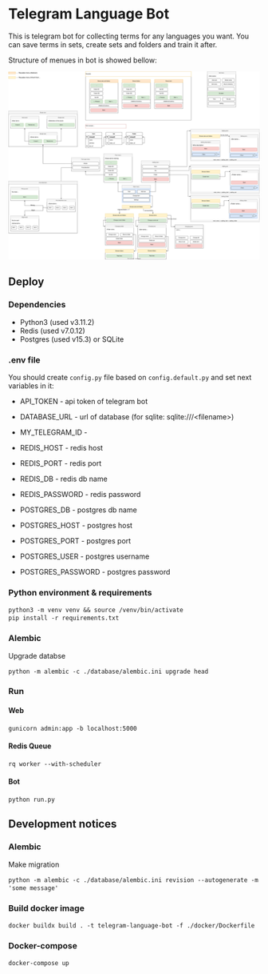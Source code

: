 # Telegram Language Bot

This is telegram bot for collecting terms for any languages you want. You can save terms in sets, create sets and folders and train it after.

Structure of menues in bot is showed bellow:

![menues-diagram](assets/bot-routing-map.drawio.svg)

## Deploy

### Dependencies

+ Python3 (used v3.11.2)
+ Redis (used v7.0.12)
+ Postgres (used v15.3) or SQLite

### .env file

You should create `config.py` file based on `config.default.py` and set next variables in it:

+ API_TOKEN - api token of telegram bot
+ DATABASE_URL - url of database (for sqlite: sqlite:///\<filename\>)
+ MY_TELEGRAM_ID -

+ REDIS_HOST - redis host
+ REDIS_PORT - redis port
+ REDIS_DB - redis db name
+ REDIS_PASSWORD - redis password
+ POSTGRES_DB - postgres db name
+ POSTGRES_HOST - postgres host
+ POSTGRES_PORT - postgres port
+ POSTGRES_USER - postgres username
+ POSTGRES_PASSWORD - postgres password

### Python environment & requirements

``` shell
python3 -m venv venv && source /venv/bin/activate
pip install -r requirements.txt
```

### Alembic

Upgrade databse

``` shell
python -m alembic -c ./database/alembic.ini upgrade head
```

### Run

#### Web

``` shell
gunicorn admin:app -b localhost:5000
```

#### Redis Queue

``` shell
rq worker --with-scheduler
```

#### Bot

``` shell
python run.py
```

## Development notices

### Alembic

Make migration

``` shell
python -m alembic -c ./database/alembic.ini revision --autogenerate -m 'some message'
```

### Build docker image

``` shell
docker buildx build . -t telegram-language-bot -f ./docker/Dockerfile
```

### Docker-compose

``` shell
docker-compose up
```
